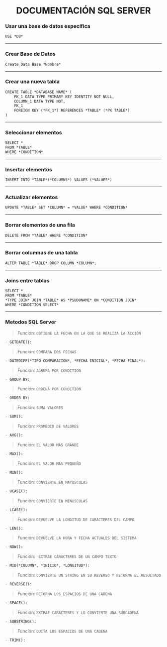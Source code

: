 <h1 align="center">DOCUMENTACIÓN SQL SERVER</h1>

<p align="justify">

### Usar una base de datos específica	
	
```md
USE *DB*
```

<hr>

### Crear Base de Datos
```md
Create Data Base *Nombre*
```

<hr>

### Crear una nueva tabla

```md
CREATE TABLE *DATABASE NAME* (
	PK_1 DATA TYPE PRIMARY KEY IDENTITY NOT NULL,
	COLUMN_1 DATA TYPE NOT,
	FK_1
	FOREIGN KEY (*FK_1*) REFERENCES *TABLE* (*PK TABLE*) 
)
```

<hr>	

### Seleccionar elementos

```md
SELECT *
FROM *TABLE*
WHERE *CONDITION* 
```

<hr>

### Insertar elementos

```md
INSERT INTO *TABLE*(*COLUMNS*) VALUES (*VALUES*)
```

<hr>

### Actualizar elementos

```md
UPDATE *TABLE* SET *COLUMN* = *VALUE* WHERE *CONDITION* 
```

<hr>

### Borrar elementos de una fila

```md
DELETE FROM *TABLE* WHERE *CONDITION*
```

<hr>

### Borrar columnas de una tabla

```md
ALTER TABLE *TABLE* DROP COLUMN *COLUMN*;
```

<hr>

### Joins entre tablas
```md
SELECT *
FROM *TABLE*
*TYPE JOIN* JOIN *TABLE* AS *PSUDONAME* ON *CONDITION JOIN*
WHERE *CONDITION SELECT*
```

<hr>

### Metodos SQL Server

> Función: ` OBTIENE LA FECHA EN LA QUE SE REALIZA LA ACCIÓN `

```md
- GETDATE(): 
```

> Función: ` COMPARA DOS FECHAS `

```md
- DATEDIFF(*TIPO COMPARACION*, *FECHA INICIAL*, *FECHA FINAL*): 
```

> Función: ` AGRUPA POR CONDITION `

```md
- GROUP BY: 
```

> Función: ` ORDENA POR CONDITION `

```md
- ORDER BY: 
```

> Función: ` SUMA VALORES `


```md
- SUM(): 
```

> Función: ` PROMEDIO DE VALORES `

```md
- AVG(): 
```

> Función: `EL VALOR MÁS GRANDE `

```md
- MAX(): 
```

> Función: `EL VALOR MÁS PEQUEÑO `

```md
- MIN(): 
```

> Función: ` CONVIERTE EN MAYUSCULAS `

```md
- UCASE(): 
```

> Función: `CONVIERTE EN MINUSCULAS `

```md
- LCASE(): 
```

> Función: `DEVUELVE LA LONGITUD DE CARACTERES DEL CAMPO `

```md
- LEN(): 
```

> Función: `DEVUELVE LA HORA Y FECHA ACTUALES DEL SISTEMA `

```md
- NOW(): 
```

> Función: ` EXTRAE CARACTERES DE UN CAMPO TEXTO`

```md
- MID(*COLUMN*, *INICIO*, *LONGITUD*):
```

> Función: ` CONVIERTE UN STRING EN SU REVERSO Y RETORNA EL RESULTADO `

```md
- REVERSE(): 
```

> Función: ` RETORNA LOS ESPACIOS DE UNA CADENA `

```md
- SPACE(): 
```

> Función: ` EXTRAE CARACTERES Y LO CONVIERTE UNA SUBCADENA `

```md
- SUBSTRING(): 
```

> Función: ` QUITA LOS ESPACIOS DE UNA CADENA `

```md
- TRIM():
```

</p>

